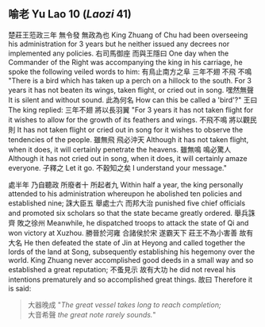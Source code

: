 ## 喻老 Yu Lao 10 (_Laozi_ 41)

楚莊王蒞政三年
無令發
無政為也
King Zhuang of Chu had been overseeing his administration for 3 years
but he neither issued any decrees
nor implemented any policies.
右司馬御座
而與王隱曰
One day when the Commander of the Right was accompanying the king in his carriage,
he spoke the following veiled words to him:
有鳥止南方之阜
三年不翅
不飛
不鳴
"There is a bird which has taken up a perch on a hillock to the south.
For 3 years it has not beaten its wings,
taken flight,
or cried out in song.
嘿然無聲
It is silent and without sound.
此為何名
How can this be called a 'bird'?"
王曰
The king replied:
三年不翅
將以長羽翼
"For 3 years it has not taken flight
for it wishes to allow for the growth of its feathers and wings.
不飛不鳴
將以觀民則
It has not taken flight or cried out in song
for it wishes to observe the tendencies of the people.
雖無飛
飛必沖天
Although it has not taken flight,
when it does, it will certainly penetrate the heavens.
雖無鳴
鳴必驚人
Although it has not cried out in song,
when it does, it will certainly amaze everyone.
子釋之
Let it go.
不穀知之矣
I understand your message."

處半年
乃自聽政
所廢者十
所起者九
Within half a year,
the king personally attended to his administration
whereupon he abolished ten policies
and established nine;
誅大臣五
舉處士六
而邦大治
punished five chief officials
and promoted six scholars
so that the state became greatly ordered.
舉兵誅齊
敗之徐州
Meanwhile, he dispatched troops to attack the state of Qi
and won victory at Xuzhou.
勝晉於河雍
合諸侯於宋
遂霸天下
莊王不為小害善
故有大名
He then defeated the state of Jin at Heyong
and called together the lords of the land at Song,
subsequently establishing his hegemony over the world.
King Zhuang never accomplished good deeds in a small way
and so established a great reputation;
不蚤見示
故有大功
he did not reveal his intentions prematurely
and so accomplished great things.
故曰
Therefore it is said:

> 大器晚成
"*The great vessel takes long to reach completion;*  
大音希聲
*the great note rarely sounds.*"
